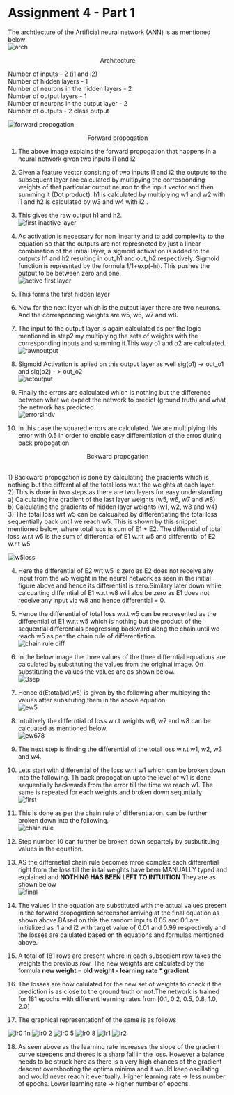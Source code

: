 # Assignment 4 - Part 1
The archtiecture of the Artificial neural network (ANN) is as mentioned below <br>
![arch](https://user-images.githubusercontent.com/84949894/119928482-4bf23c80-bf99-11eb-8322-c4c07df2bd19.PNG) <br>

<p align = "center"> Architecture </p>
Number of inputs  - 2 (i1 and i2) <br>
Number of hidden layers  - 1<br>
Number of  neurons in the hidden layers  - 2<br>
Number of output layers - 1<br>
Number of neurons in the output layer  - 2<br>
Number of outputs  - 2 class output<br>

![forward propogation](https://user-images.githubusercontent.com/84949894/119925012-447b6500-bf92-11eb-927c-016924556871.PNG)

<p align = "center"> Forward propogation </p>

1) The above image explains the forward propogation that happens in a neural network given two inputs i1 and i2 <br>
2) Given a feature vector consiting of two inputs i1 and i2 the outputs to the subsequent layer are calculated by multipying the corresponding weights of that particular output neuron to the input vector and then summing it (Dot product).  h1 is calculated by multiplying w1 and w2  with i1 and h2 is calculated by w3 and w4 with i2 . <br>
3) This gives the raw output h1 and h2.<br>
![first inactive layer](https://user-images.githubusercontent.com/84949894/119924917-1433c680-bf92-11eb-92d8-7d0865c72079.PNG) <br>

4) As activation is necessary for non linearity and to add complexity to the equation so that the outputs are not represneted by just a linear combination of the initial layer, a sigmoid activation is added to the outputs h1 and h2 resulting in out_h1 and out_h2 respectively. Sigmoid function is represnted by the formula 1/1+exp(-hi). This pushes the output to be between zero and one. <br>
![active first layer](https://user-images.githubusercontent.com/84949894/119924910-1138d600-bf92-11eb-8ae8-fa36fbe13556.PNG)

5) This forms the first hidden layer
6) Now for the next layer which is the output layer there are two neurons. And the corresponding weights are w5, w6, w7 and w8.
7) The input to the output layer is again calculated as per the logic mentioned in step2 my multiplying the sets of weights with the corresponding inputs and summing it.This way o1 and o2 are calculated.<br>
![rawnoutput](https://user-images.githubusercontent.com/84949894/119924896-08e09b00-bf92-11eb-932d-a2d8d758630a.PNG)

8) Sigmoid Activation is aplied on this output layer as well sig(o1) ->  out_o1 and sig(o2) - > out_o2 <br>
![actoutput](https://user-images.githubusercontent.com/84949894/119924886-054d1400-bf92-11eb-8d6c-8abe2f9ff6b9.PNG)

9) Finally the errors are calculated which is nothing but the difference between what we expect the network to predict (ground truth) and what the network has predicted.<br>
![errorsindv](https://user-images.githubusercontent.com/84949894/119924882-02522380-bf92-11eb-8ecd-5d9779ee6143.PNG)

10) In this case the squared errors are calculated. We are multiplying this error with 0.5 in order to enable easy differentiation of the erros during back propogation


<p align = "center"> Bckward propogation </p> <br>
1) Backward propogation is done by calculating the gradients which is nothing but the differntial of the total loss w.r.t the weights at each layer. <br>
2) This is done in two steps as there are two layers for easy understanding <br>
  a) Calculating hte gradient of the last layer weights (w5, w6, w7 and w8) <br> 
  b) Calculating the gradients of hidden layer weights (w1, w2, w3 and w4) <br>
3) The total loss wrt w5 can be calcualted by differentiating the total loss sequentially back until we reach w5. This is shown by this snippet mentioned below, where total lsos is sum of E1  + E2. The differntial of total loss w.r.t w5 is the sum of differential of E1 w.r.t w5 and differential of E2 w.r.t w5. <br>

![w5loss](https://user-images.githubusercontent.com/84949894/119924855-f8c8bb80-bf91-11eb-8be3-94b5d3e08619.PNG) <br>

4) Here the differential of  E2 wrt w5 is zero as E2 does not receive any input from the w5 weight in the neural network as seen in the initial figure above and hence its differential is zero.Similary later down while calcualting differntial  of E1 w.r.t w8 will alos be zero as E1 does not receive any input via w8 and hence differential = 0. <br>
5) Hence the differential of total loss w.r.t w5 can be represented as the differential of E1 w.r.t w5 which is nothing but the product of the sequential differentials progressing backward along the chain until  we reach w5 as per the chain rule of differentiation. <br>
![chain rule diff](https://user-images.githubusercontent.com/84949894/119925428-0fbbdd80-bf93-11eb-93a8-17451bef5cbd.PNG) <br>

6) In the below image the three values of the three differntial  equations are calculated by substituting the values from the original image. On substituting the values the values are as shown below. <br> 
![3sep](https://user-images.githubusercontent.com/84949894/119924810-e5b5eb80-bf91-11eb-8a99-656a006bcaff.PNG) <br>

7) Hence d(Etotal)/d(w5) is  given by the following after multipying the values after subsituting them in the above equation <br>
![ew5](https://user-images.githubusercontent.com/84949894/119924754-ccad3a80-bf91-11eb-996e-b553d3e1ca67.PNG)<br>

8) Intuitively the differntial of loss w.r.t weights w6, w7 and w8 can be calcuated as mentioned below.<br>
![ew678](https://user-images.githubusercontent.com/84949894/119924777-d6cf3900-bf91-11eb-8512-c0be102ff1e1.PNG)<br>

9) The next step is finding the differential of the total loss w.r.t w1, w2, w3 and w4.<br>
10) Lets start with differential  of the loss w.r.t w1 which can be broken down into the following. Th back propogation upto  the level of w1 is done sequentially backwards from the error till the time we reach w1. The same is repeated for each weights.and broken down sequntially<br>
![first](https://user-images.githubusercontent.com/84949894/119924790-dd5db080-bf91-11eb-8fbf-d27949862bfa.PNG)<br>

11) This is  done as per the chain rule of differentiation. can be further broken down into the following.<br>
![chain rule](https://user-images.githubusercontent.com/84949894/119924723-be5f1e80-bf91-11eb-83d7-cf6097d10b6d.PNG)<br>

12) Step number 10 can further be broken down separtely by susbutituing values in the equation.<br>
13) AS the differnetial chain rule becomes mroe complex each differential right from the loss  till the inital weights have been MANUALLY typed and explained and **NOTHING HAS BEEN LEFT TO INTUITION** They are as shown below<br>
![final](https://user-images.githubusercontent.com/84949894/119924519-5e687800-bf91-11eb-9a19-9be6bdec02b8.PNG)<br>

14) The values in the equation are substituted with the actual values present in the forward propogation screenshot arriving at the final equation as shown above.BAsed on this the random inputs 0.05 and 0.1 are initialized as i1 and i2 with target value of 0.01 and 0.99 respectively and the losses are calulated based on th equations and formulas mentioned above. <br>
15) A total of 181 rows are present where in each subseqient row takes the weights the previous row. The new weights are calculated by the formula 
**new weight = old weight  - learning rate * gradient** <br>
16) The losses are now calulated for the new set of weights to check if the prediction is as close to the ground truth or not.The network is trained for 181 epochs with different learning rates from  [0.1, 0.2, 0.5, 0.8, 1.0, 2.0]  <br>
17) The graphical representationf of the same is as follows <br>

![lr0 1n](https://user-images.githubusercontent.com/84949894/119928067-768fc580-bf98-11eb-89a9-de11342267c9.png)
![lr0 2](https://user-images.githubusercontent.com/84949894/119928069-77285c00-bf98-11eb-80cc-3dce406aa210.png)
![lr0 5](https://user-images.githubusercontent.com/84949894/119928072-77c0f280-bf98-11eb-86e6-07563187ec4a.png)
![lr0 8](https://user-images.githubusercontent.com/84949894/119928074-78598900-bf98-11eb-8ac8-ebc8966c5b9e.png)
![lr1](https://user-images.githubusercontent.com/84949894/119928075-78f21f80-bf98-11eb-82f1-a8ce74966adc.png)
![lr2](https://user-images.githubusercontent.com/84949894/119928063-7394d500-bf98-11eb-85ee-b2be3bc9b38c.png)

18) As seen above as the learning rate increases the slope of the gradient curve steepens and theres is a sharp fall in the loss. However a balance needs to be struck here as there is a very high chances of the gradient descent overshooting the optima minima and it would keep oscillating and would never reach it eventually. Higher learning rate -> less number of epochs. Lower learning rate -> higher number of epochs.
